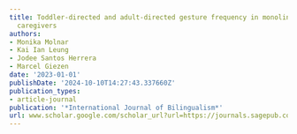 ```yaml
---
title: Toddler-directed and adult-directed gesture frequency in monolingual and bilingual
  caregivers
authors:
- Monika Molnar
- Kai Ian Leung
- Jodee Santos Herrera
- Marcel Giezen
date: '2023-01-01'
publishDate: '2024-10-10T14:27:43.337660Z'
publication_types:
- article-journal
publication: '*International Journal of Bilingualism*'
url: www.scholar.google.com/scholar_url?url=https://journals.sagepub.com/doi/abs/10.1177/13670069221120929%3Fcasa_token%3DPjSSxT9X-fIAAAAA:hsGjkJvYJ51FHHvG51zmJovO2D72-6uIqAbiM9GWpPievVUFvxl5afoXGGYDJIKV5RY4cgUwLMLgtQ%26casa_token%3DqM_uToGtJgUAAAAA:SPJJbMMkLHVt_v-XUoBsLSbJMphRne7mnxNKu4qKb9KRIl21FCGwnEs_RfRlqiMoi8YQnhMjbLQC2w&hl=en&sa=T&oi=gsb&ct=res&cd=0&d=12945500244295917017&ei=PJ4JZ9GNI5uJ6rQP197BcA&scisig=AFWwaeaq-FuaXYXkihGdTWW4AGDz
---
```

